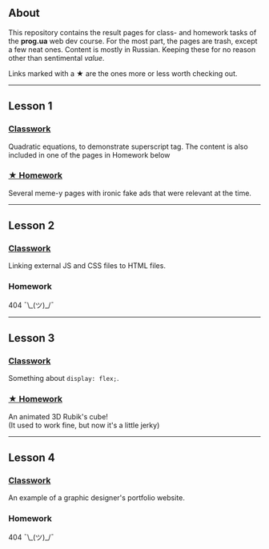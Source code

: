 <!-- # prog.ua Course Files -->

## About

This repository contains the result pages for class- and homework tasks of the **prog.ua** web dev course. For the most part, the pages are trash, except a few neat ones. Content is mostly in Russian. Keeping these for no reason other than sentimental *value*.

Links marked with a ★ are the ones more or less worth checking out.

---

## Lesson 1

### [Classwork](./Lesson_1/Classwork/index.html)
Quadratic equations, to demonstrate superscript tag. The content is also included in one of the pages in Homework below

### [★ Homework](./Lesson_1/Homework/index.html)
Several meme-y pages with ironic fake ads that were relevant at the time.

---

## Lesson 2

### [Classwork](./Lesson_2/Classwork/index.html)
Linking external JS and CSS files to HTML files.

### Homework
404 ¯\\\_(ツ)_/¯

---

## Lesson 3

### [Classwork](./Lesson_3/Classwork/index.html)
Something about `display: flex;`.

### [★ Homework](./Lesson_3/Homework/index.html)
An animated 3D Rubik's cube!  
(It used to work fine, but now it's a little jerky)

---

## Lesson 4

### [Classwork](./Lesson_4/index.html)
An example of a graphic designer's portfolio website.

### Homework
404 ¯\\\_(ツ)_/¯
